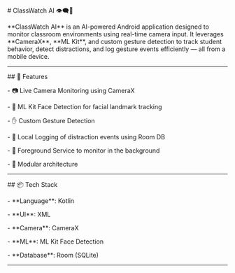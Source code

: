 \# ClassWatch AI 👁️‍🗨️📱



\*\*ClassWatch AI\*\* is an AI-powered Android application designed to monitor classroom environments using real-time camera input. It leverages \*\*CameraX\*\*, \*\*ML Kit\*\*, and custom gesture detection to track student behavior, detect distractions, and log gesture events efficiently — all from a mobile device.



---



\## 🚀 Features



\- 📷 Live Camera Monitoring using CameraX

\- 🤖 ML Kit Face Detection for facial landmark tracking

\- ✋ Custom Gesture Detection

\- 📝 Local Logging of distraction events using Room DB

\- 🔧 Foreground Service to monitor in the background

\- 🧩 Modular architecture



---



\## 📦 Tech Stack



\- \*\*Language\*\*: Kotlin

\- \*\*UI\*\*: XML

\- \*\*Camera\*\*: CameraX

\- \*\*ML\*\*: ML Kit Face Detection

\- \*\*Database\*\*: Room (SQLite)



---



